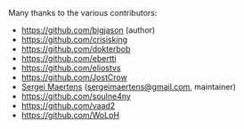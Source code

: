Many thanks to the various contributors:

* https://github.com/bigjason (author)
* https://github.com/crisisking
* https://github.com/dokterbob
* https://github.com/ebertti
* https://github.com/eliostvs
* https://github.com/JostCrow
* [Sergei Maertens](https://github.com/sergei-maertens) (sergeimaertens@gmail.com, maintainer)
* https://github.com/soulne4ny
* https://github.com/vaad2
* https://github.com/WoLpH
